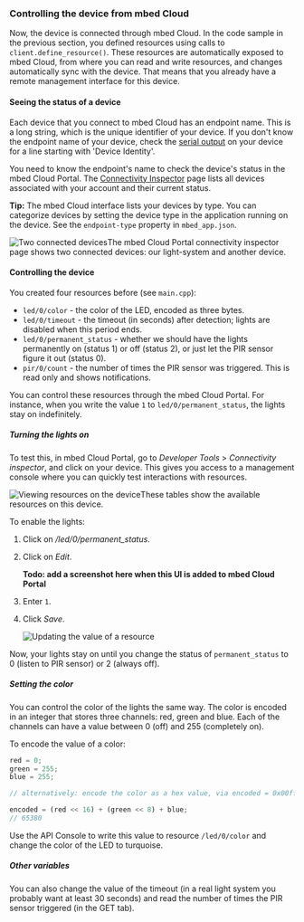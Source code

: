 ### Controlling the device from mbed Cloud

Now, the device is connected through mbed Cloud. In the code sample in the previous section, you defined resources using calls to `client.define_resource()`. These resources are automatically exposed to mbed Cloud, from where you can read and write resources, and changes automatically sync with the device. That means that you already have a remote management interface for this device.

#### Seeing the status of a device

Each device that you connect to mbed Cloud has an endpoint name. This is a long string, which is the unique identifier of your device. If you don't know the endpoint name of your device, check the [serial output](https://docs.mbed.com/docs/mbed-os-handbook/en/latest/debugging/printf/) on your device for a line starting with 'Device Identity'.

You need to know the endpoint's name to check the device's status in the mbed Cloud Portal. The [Connectivity Inspector](https://portal.mbedcloud.com/developer/connected) page lists all devices associated with your account and their current status.

<span class="tips">**Tip:** The mbed Cloud interface lists your devices by type. You can categorize devices by setting the device type in the application running on the device. See the `endpoint-type` property in `mbed_app.json`.</span>

<span class="images">![Two connected devices](https://s3-us-west-2.amazonaws.com/cloud-docs-images/lights11.png)<span>The mbed Cloud Portal connectivity inspector page shows two connected devices: our light-system and another device.</span></span>

#### Controlling the device

You created four resources before (see `main.cpp`):

* `led/0/color` - the color of the LED, encoded as three bytes.
* `led/0/timeout` - the timeout (in seconds) after detection; lights are disabled when this period ends.
* `led/0/permanent_status` - whether we should have the lights permanently on (status 1) or off (status 2), or just let the PIR sensor figure it out (status 0).
* `pir/0/count` - the number of times the PIR sensor was triggered. This is read only and shows notifications.

You can control these resources through the mbed Cloud Portal. For instance, when you write the value `1` to `led/0/permanent_status`, the lights stay on indefinitely.

##### Turning the lights on

To test this, in mbed Cloud Portal, go to *Developer Tools* > *Connectivity inspector*, and click on your device. This gives you access to a management console where you can quickly test interactions with resources.

<span class="images">![Viewing resources on the device](https://s3-us-west-2.amazonaws.com/cloud-docs-images/lights19.png)<span>These tables show the available resources on this device.</span></span>

To enable the lights:

1. Click on */led/0/permanent_status*.
1. Click on *Edit*.

    **Todo: add a screenshot here when this UI is added to mbed Cloud Portal**

1. Enter `1`.
1. Click *Save*.

    <span class="images">![Updating the value of a resource](https://s3-us-west-2.amazonaws.com/cloud-docs-images/lights20.png)</span>

Now, your lights stay on until you change the status of `permanent_status` to 0 (listen to PIR sensor) or 2 (always off).

##### Setting the color

You can control the color of the lights the same way. The color is encoded in an integer that stores three channels: red, green and blue. Each of the channels can have a value between 0 (off) and 255 (completely on).

To encode the value of a color:

```js
red = 0;
green = 255;
blue = 255;

// alternatively: encode the color as a hex value, via encoded = 0x00ffff

encoded = (red << 16) + (green << 8) + blue;
// 65380
```

Use the API Console to write this value to resource `/led/0/color` and change the color of the LED to turquoise.

##### Other variables

You can also change the value of the timeout (in a real light system you probably want at least 30 seconds) and read the number of times the PIR sensor triggered (in the GET tab).
